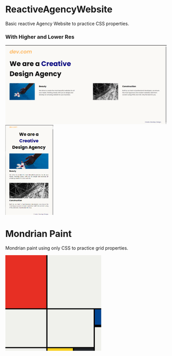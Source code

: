 # ReactiveAgencyWebsite
Basic reactive Agency Website to practice CSS properties.
<p align="center" >
  
   ### With Higher and Lower Res
  
  <img src="assets/SS/SS1.png " width="575"  > <img src="assets/SS/SS2.png" width="150" >

</p>

# Mondrian Paint

Mondrian paint using only CSS to practice grid properties.

   <img src="Mondrian Paint/SS1.png" width="300" > 
